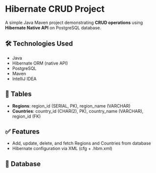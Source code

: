 # Hibernate CRUD Project

A simple Java Maven project demonstrating **CRUD operations** using **Hibernate Native API** on PostgreSQL database.

## 🛠️ Technologies Used
- Java
- Hibernate ORM (native API)
- PostgreSQL
- Maven
- IntelliJ IDEA

## 📁 Tables
- **Regions**: region_id (SERIAL, PK), region_name (VARCHAR)
- **Countries**: country_id (CHAR(2), PK), country_name (VARCHAR), region_id (FK)

## ✅ Features
- Add, update, delete, and fetch Regions and Countries from database
- Hibernate configuration via XML (cfg + .hbm.xml)

## 🔌 Database
